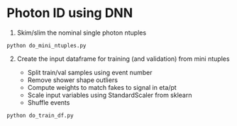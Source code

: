 Photon ID using DNN
===================

1. Skim/slim the nominal single photon ntuples 

`python do_mini_ntuples.py`

2. Create the input dataframe for training (and validation) from mini ntuples

    * Split train/val samples using event number
    * Remove shower shape outliers
    * Compute weights to match fakes to signal in eta/pt
    * Scale input variables using StandardScaler from sklearn
    * Shuffle events

`python do_train_df.py`
